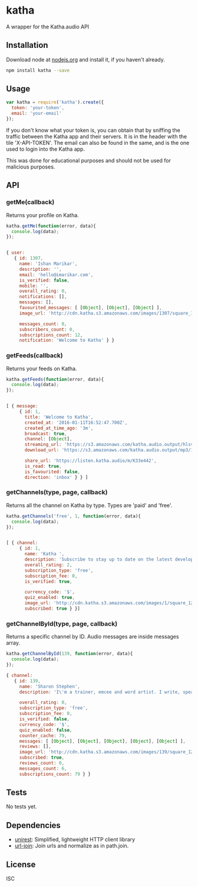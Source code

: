 # katha
A wrapper for the Katha.audio API

## Installation
Download node at [nodejs.org](http://nodejs.org) and install it, if you haven't already.

```sh
npm install katha --save
```

## Usage

```js
var katha = require('katha').create({
  token: 'your-token',
  email: 'your-email'
});
```

If you don't know what your token is, you can obtain that by sniffing the traffic between the Katha app and their servers. It is in the header with the tile 'X-API-TOKEN'. The email can also be found in the same, and is the one used to login into the Katha app.

This was done for educational purposes and should not be used for malicious purposes.

## API


### getMe(callback)
Returns your profile on Katha.

```js
katha.getMe(function(error, data){
  console.log(data);
});


{ user:
   { id: 1307,
     name: 'Ishan Marikar',
     description: '',
     email: 'hello@imarikar.com',
     is_verified: false,
     mobile: '',
     overall_rating: 0,
     notifications: [],
     messages: [],
     favourited_messages: [ [Object], [Object], [Object] ],
     image_url: 'http://cdn.katha.s3.amazonaws.com/images/1307/square_128x128_image-b8b71990-de27-0133-0901-696382abe618.jpg',

     messages_count: 0,
     subscribers_count: 0,
     subscriptions_count: 12,
     notification: 'Welcome to Katha' } }
```

### getFeeds(callback)
Returns your feeds on Katha.

```js
katha.getFeeds(function(error, data){
  console.log(data);
});


[ { message:
     { id: 1,
       title: 'Welcome to Katha',
       created_at: '2016-01-11T16:52:47.700Z',
       created_at_time_ago: '3m',
       broadcast: true,
       channel: [Object],
       streaming_url: 'https://s3.amazonaws.com/katha.audio.output/hlsv4/1-af24bf20-9ab1-0133-49b8-077132df8299/index.m3u8',
       download_url: 'https://s3.amazonaws.com/katha.audio.output/mp3/1-af24bf20-9ab1-0133-49b8-077132df8299.mp3',

       share_url: 'https://listen.katha.audio/m/K33e442',
       is_read: true,
       is_favourited: false,
       direction: 'inbox' } } ]
```

### getChannels(type, page, callback)
Returns all the channel on Katha by type. Types are 'paid' and 'free'.

```js
katha.getChannels('free', 1, function(error, data){
  console.log(data);
});


[ { channel:
     { id: 1,
       name: 'Katha ',
       description: 'Subscribe to stay up to date on the latest developments. You can send feedback, comments and bug reports to feedback@katha.audio.',
       overall_rating: 2,
       subscription_type: 'free',
       subscription_fee: 0,
       is_verified: true,

       currency_code: '$',
       quiz_enabled: true,
       image_url: 'http://cdn.katha.s3.amazonaws.com/images/1/square_128x128_image-97bdefa0-9ab1-0133-fe67-2b439b8758a1.png',
       subscribed: true } }]
```

### getChannelById(type, page, callback)
Returns a specific channel by ID. Audio messages are inside messages array.

```js
katha.getChannelById(139, function(error, data){
  console.log(data);
});

{ channel:
   { id: 139,
     name: 'Sharon Stephen',
     description: 'I\'m a trainer, emcee and word artist. I write, speak and design things for money (or not!). I am, in a word, one. @sharond_s on twitter.',

     overall_rating: 0,
     subscription_type: 'free',
     subscription_fee: 0,
     is_verified: false,
     currency_code: '$',
     quiz_enabled: false,
     counter_cache: 79,
     messages: [ [Object], [Object], [Object], [Object], [Object] ],
     reviews: [],
     image_url: 'http://cdn.katha.s3.amazonaws.com/images/139/square_128x128_image-efc011b0-9e5d-0133-cee0-7b4cd9aee052.jpg',
     subscribed: true,
     reviews_count: 0,
     messages_count: 6,
     subscriptions_count: 79 } }
```

## Tests
No tests yet.

## Dependencies
- [unirest](https://github.com/Mashape/unirest-nodejs): Simplified, lightweight HTTP client library
- [url-join](https://github.com/jfromaniello/url-join): Join urls and normalize as in path.join.

## License
ISC
